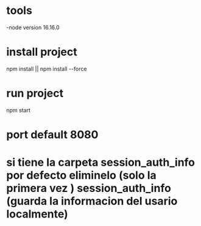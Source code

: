 # tools
-node version 16.16.0

# install project
npm install || npm install --force

# run project
npm start

# port default 8080

# si tiene la carpeta session_auth_info por defecto eliminelo (solo la primera vez ) session_auth_info (guarda la informacion del usario localmente)
